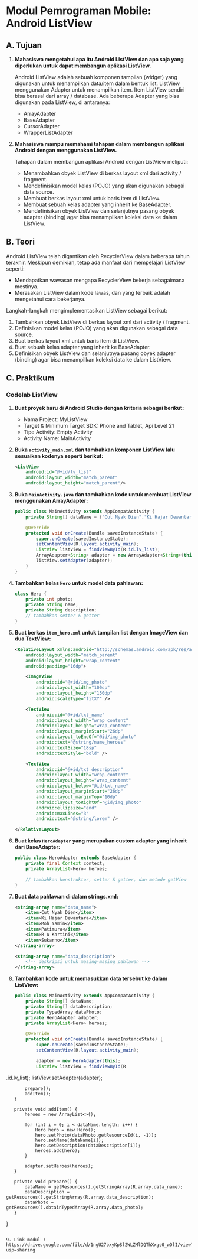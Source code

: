 
# Modul Pemrograman Mobile: Android ListView
## A. Tujuan

1. **Mahasiswa mengetahui apa itu Android ListView dan apa saja yang diperlukan untuk dapat membangun aplikasi ListView.**
   
   Android ListView adalah sebuah komponen tampilan (widget) yang digunakan untuk menampilkan data/item dalam bentuk list. ListView menggunakan Adapter untuk menampilkan item. Item ListView sendiri bisa berasal dari array / database. Ada beberapa Adapter yang bisa digunakan pada ListView, di antaranya:
   - ArrayAdapter
   - BaseAdapter
   - CursorAdapter
   - WrapperListAdapter

2. **Mahasiswa mampu memahami tahapan dalam membangun aplikasi Android dengan menggunakan ListView.**
   
   Tahapan dalam membangun aplikasi Android dengan ListView meliputi:
   - Menambahkan obyek ListView di berkas layout xml dari activity / fragment.
   - Mendefinisikan model kelas (POJO) yang akan digunakan sebagai data source.
   - Membuat berkas layout xml untuk baris item di ListView.
   - Membuat sebuah kelas adapter yang inherit ke BaseAdapter.
   - Mendefinisikan obyek ListView dan selanjutnya pasang obyek adapter (binding) agar bisa menampilkan koleksi data ke dalam ListView.

## B. Teori

Android ListView telah digantikan oleh RecyclerView dalam beberapa tahun terakhir. Meskipun demikian, tetap ada manfaat dari mempelajari ListView seperti:
- Mendapatkan wawasan mengapa RecyclerView bekerja sebagaimana mestinya.
- Merasakan ListView dalam kode lawas, dan yang terbaik adalah mengetahui cara bekerjanya.

Langkah-langkah mengimplementasikan ListView sebagai berikut:
1. Tambahkan obyek ListView di berkas layout xml dari activity / fragment.
2. Definisikan model kelas (POJO) yang akan digunakan sebagai data source.
3. Buat berkas layout xml untuk baris item di ListView.
4. Buat sebuah kelas adapter yang inherit ke BaseAdapter.
5. Definisikan obyek ListView dan selanjutnya pasang obyek adapter (binding) agar bisa menampilkan koleksi data ke dalam ListView.

## C. Praktikum

### Codelab ListView

1. **Buat proyek baru di Android Studio dengan kriteria sebagai berikut:**
   - Nama Project: MyListView
   - Target & Minimum Target SDK: Phone and Tablet, Api Level 21
   - Tipe Activity: Empty Activity
   - Activity Name: MainActivity

2. **Buka `activity_main.xml` dan tambahkan komponen ListView lalu sesuaikan kodenya seperti berikut:**

   ```xml
   <ListView
       android:id="@+id/lv_list"
       android:layout_width="match_parent"
       android:layout_height="match_parent"/>
   ```

3. **Buka `MainActivity.java` dan tambahkan kode untuk membuat ListView menggunakan ArrayAdapter:**

   ```java
   public class MainActivity extends AppCompatActivity {
       private String[] dataName = {"Cut Nyak Dien","Ki Hajar Dewantara","Moh Yamin","Patimura","R A Kartini","Sukarno"};

       @Override
       protected void onCreate(Bundle savedInstanceState) {
           super.onCreate(savedInstanceState);
           setContentView(R.layout.activity_main);
           ListView listView = findViewById(R.id.lv_list);
           ArrayAdapter<String> adapter = new ArrayAdapter<String>(this, android.R.layout.simple_list_item_1, android.R.id.text1, dataName);
           listView.setAdapter(adapter);
       }
   }
   ```

4. **Tambahkan kelas `Hero` untuk model data pahlawan:**

   ```java
   class Hero {
       private int photo;
       private String name;
       private String description;
       // tambahkan setter & getter
   }
   ```

5. **Buat berkas `item_hero.xml` untuk tampilan list dengan ImageView dan dua TextView:**

   ```xml
   <RelativeLayout xmlns:android="http://schemas.android.com/apk/res/android"
       android:layout_width="match_parent"
       android:layout_height="wrap_content"
       android:padding="16dp">

       <ImageView
           android:id="@+id/img_photo"
           android:layout_width="100dp"
           android:layout_height="150dp"
           android:scaleType="fitXY" />

       <TextView
           android:id="@+id/txt_name"
           android:layout_width="wrap_content"
           android:layout_height="wrap_content"
           android:layout_marginStart="26dp"
           android:layout_toEndOf="@id/img_photo"
           android:text="@string/name_heroes"
           android:textSize="18sp"
           android:textStyle="bold" />

       <TextView
           android:id="@+id/txt_description"
           android:layout_width="wrap_content"
           android:layout_height="wrap_content"
           android:layout_below="@id/txt_name"
           android:layout_marginStart="26dp"
           android:layout_marginTop="10dp"
           android:layout_toRightOf="@id/img_photo"
           android:ellipsize="end"
           android:maxLines="3"
           android:text="@string/lorem" />

   </RelativeLayout>
   ```

6. **Buat kelas `HeroAdapter` yang merupakan custom adapter yang inherit dari BaseAdapter:**

   ```java
   public class HeroAdapter extends BaseAdapter {
       private final Context context;
       private ArrayList<Hero> heroes;

       // tambahkan konstruktor, setter & getter, dan metode getView
   }
   ```

7. **Buat data pahlawan di dalam strings.xml:**

   ```xml
   <string-array name="data_name">
       <item>Cut Nyak Dien</item>
       <item>Ki Hajar Dewantara</item>
       <item>Moh Yamin</item>
       <item>Patimura</item>
       <item>R A Kartini</item>
       <item>Sukarno</item>
   </string-array>

   <string-array name="data_description">
       <!-- deskripsi untuk masing-masing pahlawan -->
   </string-array>
   ```

8. **Tambahkan kode untuk memasukkan data tersebut ke dalam ListView:**

   ```java
   public class MainActivity extends AppCompatActivity {
       private String[] dataName;
       private String[] dataDescription;
       private TypedArray dataPhoto;
       private HeroAdapter adapter;
       private ArrayList<Hero> heroes;

       @Override
       protected void onCreate(Bundle savedInstanceState) {
           super.onCreate(savedInstanceState);
           setContentView(R.layout.activity_main);

           adapter = new HeroAdapter(this);
           ListView listView = findViewById(R

.id.lv_list);
           listView.setAdapter(adapter);

           prepare();
           addItem();
       }

       private void addItem() {
           heroes = new ArrayList<>();

           for (int i = 0; i < dataName.length; i++) {
               Hero hero = new Hero();
               hero.setPhoto(dataPhoto.getResourceId(i, -1));
               hero.setName(dataName[i]);
               hero.setDescription(dataDescription[i]);
               heroes.add(hero);
           }

           adapter.setHeroes(heroes);
       }

       private void prepare() {
           dataName = getResources().getStringArray(R.array.data_name);
           dataDescription = getResources().getStringArray(R.array.data_description);
           dataPhoto = getResources().obtainTypedArray(R.array.data_photo);
       }
   }
   ```

9. Link modul : https://drive.google.com/file/d/1ngU27bxyKpSl2WLZMlDQThXxgs0_wOlI/view?usp=sharing
